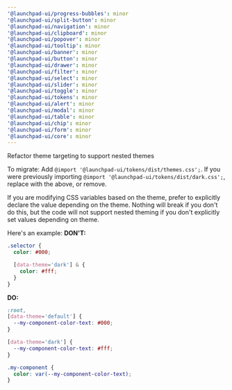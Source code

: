 ```yaml
---
'@launchpad-ui/progress-bubbles': minor
'@launchpad-ui/split-button': minor
'@launchpad-ui/navigation': minor
'@launchpad-ui/clipboard': minor
'@launchpad-ui/popover': minor
'@launchpad-ui/tooltip': minor
'@launchpad-ui/banner': minor
'@launchpad-ui/button': minor
'@launchpad-ui/drawer': minor
'@launchpad-ui/filter': minor
'@launchpad-ui/select': minor
'@launchpad-ui/slider': minor
'@launchpad-ui/toggle': minor
'@launchpad-ui/tokens': minor
'@launchpad-ui/alert': minor
'@launchpad-ui/modal': minor
'@launchpad-ui/table': minor
'@launchpad-ui/chip': minor
'@launchpad-ui/form': minor
'@launchpad-ui/core': minor
---
```


Refactor theme targeting to support nested themes

To migrate:
Add `@import '@launchpad-ui/tokens/dist/themes.css';`. If you were previously importing `@import '@launchpad-ui/tokens/dist/dark.css';`, replace with the above, or remove.

If you are modifying CSS variables based on the theme, prefer to explicitly declare the value depending on the theme. Nothing will break if you don't do this, but the code will not support nested theming if you don't explicitly set values depending on theme.

Here's an example:
**DON'T:**

```css
.selector {
  color: #000;

  [data-theme='dark'] & {
    color: #fff;
  }
}
```

**DO:**

```css
:root,
[data-theme='default'] {
  --my-component-color-text: #000;
}

[data-theme='dark'] {
  --my-component-color-text: #fff;
}

.my-component {
  color: var(--my-component-color-text);
}
```
